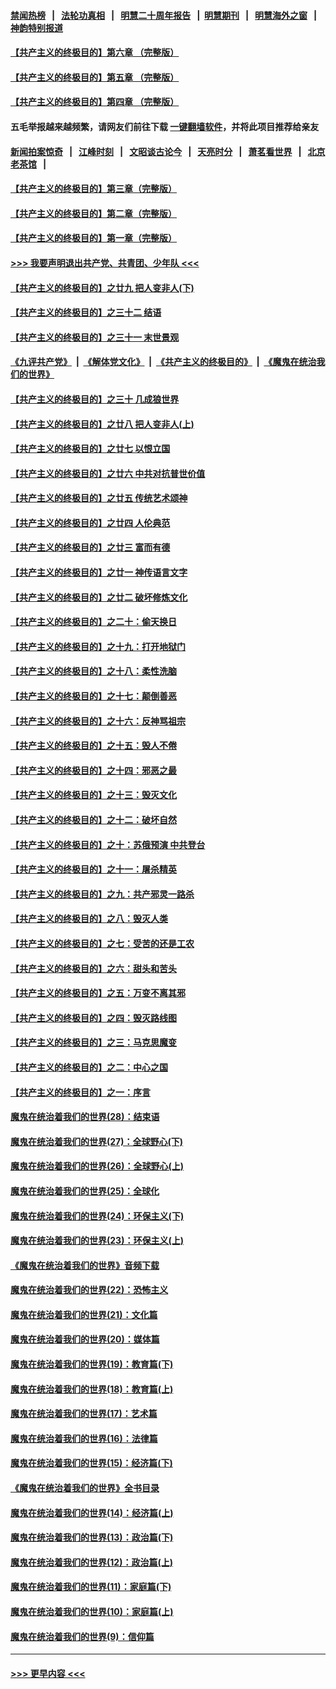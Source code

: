 #### [禁闻热榜](热点新闻.md?=0)  &nbsp;&nbsp;|&nbsp;&nbsp; [法轮功真相](https://github.com/gfw-breaker/truth/blob/master/README.md?=0) &nbsp;&nbsp;|&nbsp;&nbsp; [明慧二十周年报告](https://github.com/gfw-breaker/mh-reports/blob/master/README.md?=0) &nbsp;&nbsp;|&nbsp;&nbsp;[明慧期刊](https://github.com/gfw-breaker/mh-qikan) &nbsp;&nbsp;|&nbsp;&nbsp; [明慧海外之窗](https://github.com/gfw-breaker/mh-news/blob/master/README.md?=0) &nbsp;&nbsp;|&nbsp;&nbsp; [神韵特别报道](https://github.com/gfw-breaker/mh-news/blob/master/shenyun.md?=0)
#### [【共产主义的终极目的】第六章 （完整版）](../pages/nsc422/n11428913.md?t=02291802) 
#### [【共产主义的终极目的】第五章 （完整版）](../pages/nsc422/n11428912.md?t=02291802) 
#### [【共产主义的终极目的】第四章 （完整版）](../pages/nsc422/n11428907.md?t=02291802) 
#### 五毛举报越来越频繁，请网友们前往下载 [一键翻墙软件](https://github.com/gfw-breaker/ssr-accounts)，并将此项目推荐给亲友
#### [新闻拍案惊奇](https://github.com/gfw-breaker/banned-news/blob/master/pages/link4.md) &nbsp;&nbsp;|&nbsp;&nbsp; [江峰时刻](https://github.com/gfw-breaker/banned-news/blob/master/pages/link4.md) &nbsp;&nbsp;|&nbsp;&nbsp; [文昭谈古论今](https://github.com/gfw-breaker/banned-news/blob/master/pages/link4.md) &nbsp;&nbsp;|&nbsp;&nbsp; [天亮时分](https://github.com/gfw-breaker/banned-news/blob/master/pages/link4.md) &nbsp;&nbsp;|&nbsp;&nbsp; [萧茗看世界](https://github.com/gfw-breaker/banned-news/blob/master/pages/link4.md) &nbsp;&nbsp;|&nbsp;&nbsp; [北京老茶馆](https://github.com/gfw-breaker/banned-news/blob/master/pages/link4.md) &nbsp;&nbsp;|&nbsp;&nbsp; 
#### [【共产主义的终极目的】第三章（完整版）](../pages/nsc422/n11428848.md?t=02291802) 
#### [【共产主义的终极目的】第二章（完整版）](../pages/nsc422/n11428831.md?t=02291802) 
#### [【共产主义的终极目的】第一章（完整版）](../pages/nsc422/n11417651.md?t=02291802) 
#### [>>> 我要声明退出共产党、共青团、少年队 <<<](https://github.com/begood0513/goodnews/blob/master/quit/letter.md) 
#### [【共产主义的终极目的】之廿九 把人变非人(下)](../pages/nsc422/n11344140.md?t=02291802) 
#### [【共产主义的终极目的】之三十二 结语](../pages/nsc422/n11360535.md?t=02291802) 
#### [【共产主义的终极目的】之三十一 末世景观](../pages/nsc422/n11351129.md?t=02291802) 
#### [《九评共产党》](https://github.com/begood0513/9ping.md/blob/master/README.md) &nbsp;|&nbsp; [《解体党文化》](../../../../jtdwh.md/blob/master/README.md)  &nbsp;|&nbsp; [《共产主义的终极目的》](../../../../gczydzjmd.md/blob/master/README.md) &nbsp;|&nbsp; [《魔鬼在统治我们的世界》](../../../../mgztzwmdsj.md/blob/master/README.md) 
#### [【共产主义的终极目的】之三十 几成狼世界](../pages/nsc422/n11348280.md?t=02291802) 
#### [【共产主义的终极目的】之廿八 把人变非人(上)](../pages/nsc422/n11340492.md?t=02291802) 
#### [【共产主义的终极目的】之廿七 以恨立国](../pages/nsc422/n11336944.md?t=02291802) 
#### [【共产主义的终极目的】之廿六 中共对抗普世价值](../pages/nsc422/n11324785.md?t=02291802) 
#### [【共产主义的终极目的】之廿五 传统艺术颂神](../pages/nsc422/n11296396.md?t=02291802) 
#### [【共产主义的终极目的】之廿四 人伦典范](../pages/nsc422/n11296397.md?t=02291802) 
#### [【共产主义的终极目的】之廿三 富而有德](../pages/nsc422/n11283598.md?t=02291802) 
#### [【共产主义的终极目的】之廿一 神传语言文字](../pages/nsc422/n11263265.md?t=02291802) 
#### [【共产主义的终极目的】之廿二 破坏修炼文化](../pages/nsc422/n11245728.md?t=02291802) 
#### [【共产主义的终极目的】之二十：偷天换日](../pages/nsc422/n11238846.md?t=02291802) 
#### [【共产主义的终极目的】之十九：打开地狱门](../pages/nsc422/n11206376.md?t=02291802) 
#### [【共产主义的终极目的】之十八：柔性洗脑](../pages/nsc422/n11199994.md?t=02291802) 
#### [【共产主义的终极目的】之十七：颠倒善恶](../pages/nsc422/n11179782.md?t=02291802) 
#### [【共产主义的终极目的】之十六：反神骂祖宗](../pages/nsc422/n11166798.md?t=02291802) 
#### [【共产主义的终极目的】之十五：毁人不倦](../pages/nsc422/n11166792.md?t=02291802) 
#### [【共产主义的终极目的】之十四：邪恶之最](../pages/nsc422/n11150249.md?t=02291802) 
#### [【共产主义的终极目的】之十三：毁灭文化](../pages/nsc422/n11135227.md?t=02291802) 
#### [【共产主义的终极目的】之十二：破坏自然](../pages/nsc422/n11135214.md?t=02291802) 
#### [【共产主义的终极目的】之十：苏俄预演 中共登台](../pages/nsc422/n11118424.md?t=02291802) 
#### [【共产主义的终极目的】之十一：屠杀精英](../pages/nsc422/n11118442.md?t=02291802) 
#### [【共产主义的终极目的】之九：共产邪灵一路杀](../pages/nsc422/n11114139.md?t=02291802) 
#### [【共产主义的终极目的】之八：毁灭人类](../pages/nsc422/n11108503.md?t=02291802) 
#### [【共产主义的终极目的】之七：受苦的还是工农](../pages/nsc422/n11101809.md?t=02291802) 
#### [【共产主义的终极目的】之六：甜头和苦头](../pages/nsc422/n11096971.md?t=02291802) 
#### [【共产主义的终极目的】之五：万变不离其邪](../pages/nsc422/n11091285.md?t=02291802) 
#### [【共产主义的终极目的】之四：毁灭路线图](../pages/nsc422/n11086284.md?t=02291802) 
#### [【共产主义的终极目的】之三：马克思魔变](../pages/nsc422/n11061941.md?t=02291802) 
#### [【共产主义的终极目的】之二：中心之国](../pages/nsc422/n11047728.md?t=02291802) 
#### [【共产主义的终极目的】之一：序言](../pages/nsc422/n11086077.md?t=02291802) 
#### [魔鬼在统治着我们的世界(28)：结束语](../pages/nsc422/n10936246.md?t=02291802) 
#### [魔鬼在统治着我们的世界(27)：全球野心(下)](../pages/nsc422/n10928319.md?t=02291802) 
#### [魔鬼在统治着我们的世界(26)：全球野心(上)](../pages/nsc422/n10900318.md?t=02291802) 
#### [魔鬼在统治着我们的世界(25)：全球化](../pages/nsc422/n10788205.md?t=02291802) 
#### [魔鬼在统治着我们的世界(24)：环保主义(下)](../pages/nsc422/n10695307.md?t=02291802) 
#### [魔鬼在统治着我们的世界(23)：环保主义(上)](../pages/nsc422/n10688613.md?t=02291802) 
#### [《魔鬼在统治着我们的世界》音频下载](../pages/nsc422/n10635553.md?t=02291802) 
#### [魔鬼在统治着我们的世界(22)：恐怖主义](../pages/nsc422/n10614727.md?t=02291802) 
#### [魔鬼在统治着我们的世界(21)：文化篇](../pages/nsc422/n10597706.md?t=02291802) 
#### [魔鬼在统治着我们的世界(20)：媒体篇](../pages/nsc422/n10586579.md?t=02291802) 
#### [魔鬼在统治着我们的世界(19)：教育篇(下)](../pages/nsc422/n10564808.md?t=02291802) 
#### [魔鬼在统治着我们的世界(18)：教育篇(上)](../pages/nsc422/n10526970.md?t=02291802) 
#### [魔鬼在统治着我们的世界(17)：艺术篇](../pages/nsc422/n10499093.md?t=02291802) 
#### [魔鬼在统治着我们的世界(16)：法律篇](../pages/nsc422/n10485969.md?t=02291802) 
#### [魔鬼在统治着我们的世界(15)：经济篇(下)](../pages/nsc422/n10469975.md?t=02291802) 
#### [《魔鬼在统治着我们的世界》全书目录](../pages/nsc422/n10464261.md?t=02291802) 
#### [魔鬼在统治着我们的世界(14)：经济篇(上)](../pages/nsc422/n10457370.md?t=02291802) 
#### [魔鬼在统治着我们的世界(13)：政治篇(下)](../pages/nsc422/n10448270.md?t=02291802) 
#### [魔鬼在统治着我们的世界(12)：政治篇(上)](../pages/nsc422/n10444576.md?t=02291802) 
#### [魔鬼在统治着我们的世界(11)：家庭篇(下)](../pages/nsc422/n10440961.md?t=02291802) 
#### [魔鬼在统治着我们的世界(10)：家庭篇(上)](../pages/nsc422/n10435448.md?t=02291802) 
#### [魔鬼在统治着我们的世界(9)：信仰篇](../pages/nsc422/n10432159.md?t=02291802) 

----
#### [ >>> 更早内容 <<< ](../indexes/nsc422-earlier.md)
